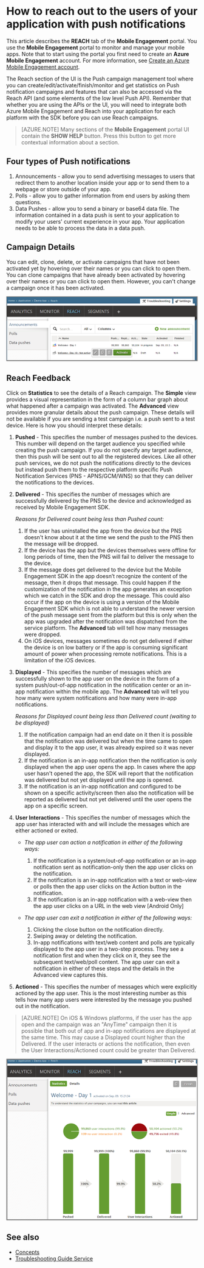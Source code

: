 <properties 
   pageTitle="Azure Mobile Engagement User Interface - Reach" 
   description="Learn how to reach out to the users of your application with push notifications using Azure Mobile Engagement" 
   services="mobile-engagement" 
   documentationCenter="" 
   authors="piyushjo" 
   manager="dwrede" 
   editor=""/>

<tags
   ms.service="mobile-engagement"
   ms.devlang="na"
   ms.topic="article"
   ms.tgt_pltfrm="mobile-multiple"
   ms.workload="mobile" 
   ms.date="08/19/2016"
   ms.author="piyushjo"/>


# How to reach out to the users of your application with push notifications

This article describes the **REACH** tab of the **Mobile Engagement** portal. You use the **Mobile Engagement** portal to monitor and manage your mobile apps. Note that to start using the portal you first need to create an **Azure Mobile Engagement** account. For more information, see [Create an Azure Mobile Engagement account](mobile-engagement-create.md).

The Reach section of the UI is the Push campaign management tool where you can create/edit/activate/finish/monitor and get statistics on Push notification campaigns and features that can also be accessed via the Reach API (and some elements of the low level Push API). Remember that whether you are using the APIs or the UI, you will need to integrate both Azure Mobile Engagement and Reach into your application for each platform with the SDK before you can use Reach campaigns.

>[AZURE.NOTE] Many sections of the **Mobile Engagement** portal UI contain the **SHOW HELP** button. Press this button to get more contextual information about a section.

## Four types of Push notifications
1.    Announcements - allow you to send advertising messages to users that redirect them to another location inside your app or to send them to a webpage or store outside of your app. 
2.    Polls - allow you to gather information from end users by asking them questions.
3.    Data Pushes - allow you to send a binary or base64 data file. The information contained in a data push is sent to your application to modify your users' current experience in your app. Your application needs to be able to process the data in a data push.

## Campaign Details

You can edit, clone, delete, or activate campaigns that have not been activated yet by hovering over their names or you can click to open them. You can clone campaigns that have already been activated by hovering over their names or you can click to open them. However, you can't change a campaign once it has been activated.
 
![Reach1][18]

## Reach Feedback

Click on **Statistics** to see the details of a Reach campaign. The **Simple** view provides a visual representation in the form of a column bar graph about what happened after a campaign was activated. The **Advanced** view provides more granular details about the push campaign. These details will not be available if you are sending a test campaign i.e. a push sent to a test device. 
Here is how you should interpret these details:

1. **Pushed** - This specifies the number of messages pushed to the devices. This number will depend on the target audience you specified while creating the push campaign. If you do not specify any target audience, then this push will be sent out to all the registered devices. Like all other push services, we do not push the notifications directly to the devices but instead push them to the respective platform specific Push Notification Services (PNS - APNS/GCM/WNS) so that they can deliver the notifications to the devices. 

2.	**Delivered** - This specifies the number of messages which are successfully delivered by the PNS to the device and acknowledged as received by Mobile Engagement SDK. 
		
	*Reasons for Delivered count being less than Pushed count:*
	
	1. If the user has uninstalled the app from the device but the PNS doesn't know about it at the time we send the push to the PNS then the message will be dropped.
	2. If the device has the app but the devices themselves were offline for long periods of time, then the PNS will fail to deliver the message to the device. 
	3. If the message does get delivered to the device but the Mobile Engagement SDK in the app doesn’t recognize the content of the message, then it drops that message. This could happen if the customization of the notification in the app generates an exception which we catch in the SDK and drop the message. This could also occur if the app on the device is using a version of the Mobile Engagement SDK which is not able to understand the newer version of the push message sent from the platform but this is only when the app was upgraded after the notification was dispatched from the service platform. The **Advanced** tab will tell how many messages were dropped. 
	4. On iOS devices, messages sometimes do not get delivered if either the device is on low battery or if the app is consuming significant amount of power when processing remote notifications. This is a limitation of the iOS devices.   

3.	**Displayed** - This specifies the number of messages which are successfully shown to the app user on the device in the form of a system push/out-of-app notification in the notification center or an in-app notification within the mobile app.  The **Advanced** tab will tell you how many were system notifications and how many were in-app notifications. 
	
	*Reasons for Displayed count being less than Delivered count (waiting to be displayed)*
	
	1. If the notification campaign had an end date on it then it is possible that the notification was delivered but when the time came to open and display it to the app user, it was already expired so it was never displayed.   
	2. If the notification is an in-app notification then the notification is only displayed when the app user opens the app. In cases where the app user hasn't opened the app, the SDK will report that the notification was delivered but not yet displayed until the app is opened. 
	2. If the notification is an in-app notification and configured to be shown on a specific activity/screen then also the notification will be reported as delivered but not yet delivered until the user opens the app on a specific screen. 
	
4.	**User Interactions** - This specifies the number of messages which the app user has interacted with and will include the messages which are either actioned or exited. 

	- *The app user can action a notification in either of the following ways:*
			
		1. If the notification is a system/out-of-app notification or an in-app notification sent as notification-only then the app user clicks on the notification.
		2. If the notification is an in-app notification with a text or web-view or polls then the app user clicks on the Action button in the notification.
		3. If the notification is an in-app notification with a web-view then the app user clicks on a URL in the web view [Android Only]
	
	- *The app user can exit a notification in either of the following ways:*
	
		1. Clicking the close button on the notification directly. 
		2. Swiping away or deleting the notification. 
		3. In-app notifications with text/web content and polls are typically displayed to the app user in a two-step process. They see a notification first and when they click on it, they see the subsequent text/web/poll content. The app user can exit a notification in either of these steps and the details in the Advanced view captures this. 

5.	**Actioned** - This specifies the number of messages which were explicitly actioned by the app user. This is the most interesting number as this tells how many app users were interested by the message you pushed out in the notification. 
 
> [AZURE.NOTE] On iOS & Windows platforms, if the user has the app open and the campaign was an "AnyTime" campaign then it is possible that both out of app and in-app notifications are displayed at the same time. This may cause a Displayed count higher than the Delivered. If the user interacts or actions the notification, then even the User Interactions/Actioned count could be greater than Delivered. 


![Reach2][19]

## See also

- [Concepts][Link 6]
- [Troubleshooting Guide Service][Link 24]

<!--Image references-->
[1]: ./media/mobile-engagement-user-interface-navigation/navigation1.png
[2]: ./media/mobile-engagement-user-interface-home/home1.png
[3]: ./media/mobile-engagement-user-interface-home/home2.png
[4]: ./media/mobile-engagement-user-interface-home/home3.png
[5]: ./media/mobile-engagement-user-interface-home/home4.png
[6]: ./media/mobile-engagement-user-interface-home/home5.png
[7]: ./media/mobile-engagement-user-interface-my-account/myaccount1.png
[8]: ./media/mobile-engagement-user-interface-my-account/myaccount2.png
[9]: ./media/mobile-engagement-user-interface-my-account/myaccount3.png
[10]: ./media/mobile-engagement-user-interface-analytics/analytics1.png
[11]: ./media/mobile-engagement-user-interface-analytics/analytics2.png
[12]: ./media/mobile-engagement-user-interface-analytics/analytics3.png
[13]: ./media/mobile-engagement-user-interface-analytics/analytics4.png
[14]: ./media/mobile-engagement-user-interface-monitor/monitor1.png
[15]: ./media/mobile-engagement-user-interface-monitor/monitor2.png
[16]: ./media/mobile-engagement-user-interface-monitor/monitor3.png
[17]: ./media/mobile-engagement-user-interface-monitor/monitor4.png
[18]: ./media/mobile-engagement-user-interface-reach/reach1.png
[19]: ./media/mobile-engagement-user-interface-reach/reach2.png
[20]: ./media/mobile-engagement-user-interface-reach-campaign/Reach-Campaign1.png
[21]: ./media/mobile-engagement-user-interface-reach-campaign/Reach-Campaign2.png
[22]: ./media/mobile-engagement-user-interface-reach-campaign/Reach-Campaign3.png
[23]: ./media/mobile-engagement-user-interface-reach-campaign/Reach-Campaign4.png
[24]: ./media/mobile-engagement-user-interface-reach-campaign/Reach-Campaign5.png
[25]: ./media/mobile-engagement-user-interface-reach-campaign/Reach-Campaign6.png
[26]: ./media/mobile-engagement-user-interface-reach-campaign/Reach-Campaign7.png
[27]: ./media/mobile-engagement-user-interface-reach-campaign/Reach-Campaign8.png
[28]: ./media/mobile-engagement-user-interface-reach-campaign/Reach-Campaign9.png
[29]: ./media/mobile-engagement-user-interface-reach-criterion/Reach-Criterion1.png
[30]: ./media/mobile-engagement-user-interface-reach-content/Reach-Content1.png
[31]: ./media/mobile-engagement-user-interface-reach-content/Reach-Content2.png
[32]: ./media/mobile-engagement-user-interface-reach-content/Reach-Content3.png
[33]: ./media/mobile-engagement-user-interface-reach-content/Reach-Content4.png
[34]: ./media/mobile-engagement-user-interface-dashboard/dashboard1.png
[35]: ./media/mobile-engagement-user-interface-segments/segments1.png
[36]: ./media/mobile-engagement-user-interface-segments/segments2.png
[37]: ./media/mobile-engagement-user-interface-segments/segments3.png
[38]: ./media/mobile-engagement-user-interface-segments/segments4.png
[39]: ./media/mobile-engagement-user-interface-segments/segments5.png
[40]: ./media/mobile-engagement-user-interface-segments/segments6.png
[41]: ./media/mobile-engagement-user-interface-segments/segments7.png
[42]: ./media/mobile-engagement-user-interface-segments/segments8.png
[43]: ./media/mobile-engagement-user-interface-segments/segments9.png
[44]: ./media/mobile-engagement-user-interface-segments/segments10.png
[45]: ./media/mobile-engagement-user-interface-segments/segments11.png
[46]: ./media/mobile-engagement-user-interface-settings/settings1.png
[47]: ./media/mobile-engagement-user-interface-settings/settings2.png
[48]: ./media/mobile-engagement-user-interface-settings/settings3.png
[49]: ./media/mobile-engagement-user-interface-settings/settings4.png
[50]: ./media/mobile-engagement-user-interface-settings/settings5.png
[51]: ./media/mobile-engagement-user-interface-settings/settings6.png
[52]: ./media/mobile-engagement-user-interface-settings/settings7.png
[53]: ./media/mobile-engagement-user-interface-settings/settings8.png
[54]: ./media/mobile-engagement-user-interface-settings/settings9.png
[55]: ./media/mobile-engagement-user-interface-settings/settings10.png
[56]: ./media/mobile-engagement-user-interface-settings/settings11.png
[57]: ./media/mobile-engagement-user-interface-settings/settings12.png
[58]: ./media/mobile-engagement-user-interface-settings/settings13.png

<!--Link references-->
[Link 1]: mobile-engagement-user-interface.md
[Link 2]: mobile-engagement-troubleshooting-guide.md
[Link 3]: mobile-engagement-how-tos.md
[Link 4]: http://go.microsoft.com/fwlink/?LinkID=525553
[Link 5]: http://go.microsoft.com/fwlink/?LinkID=525554
[Link 6]: http://go.microsoft.com/fwlink/?LinkId=525555
[Link 7]: https://account.windowsazure.com/PreviewFeatures
[Link 8]: https://social.msdn.microsoft.com/Forums/azure/home?forum=azuremobileengagement
[Link 9]: http://azure.microsoft.com/services/mobile-engagement/
[Link 10]: http://azure.microsoft.com/documentation/services/mobile-engagement/
[Link 11]: http://azure.microsoft.com/pricing/details/mobile-engagement/
[Link 12]: mobile-engagement-user-interface-navigation.md
[Link 13]: mobile-engagement-user-interface-home.md
[Link 14]: mobile-engagement-user-interface-my-account.md
[Link 15]: mobile-engagement-user-interface-analytics.md
[Link 16]: mobile-engagement-user-interface-monitor.md
[Link 17]: mobile-engagement-user-interface-reach.md
[Link 18]: mobile-engagement-user-interface-segments.md
[Link 19]: mobile-engagement-user-interface-dashboard.md
[Link 20]: mobile-engagement-user-interface-settings.md
[Link 21]: mobile-engagement-troubleshooting-guide-analytics.md
[Link 22]: mobile-engagement-troubleshooting-guide-apis.md
[Link 23]: mobile-engagement-troubleshooting-guide-push-reach.md
[Link 24]: mobile-engagement-troubleshooting-guide-service.md
[Link 25]: mobile-engagement-troubleshooting-guide-sdk.md
[Link 26]: mobile-engagement-troubleshooting-guide-sr-info.md
[Link 27]: mobile-engagement-user-interface-reach-campaign.md
[Link 28]: mobile-engagement-user-interface-reach-criterion.md
[Link 29]: mobile-engagement-user-interface-reach-content.md
 
